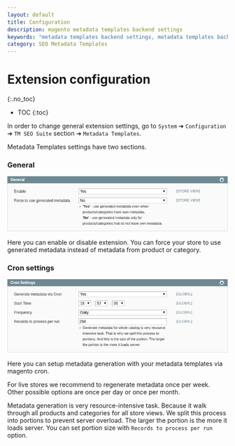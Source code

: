 ```yaml
---
layout: default
title: Configuration
description: magento metadata templates backend settings
keywords: "metadata templates backend settings, metadata templates backend configuration"
category: SEO Metadata Templates
---
```


# Extension configuration
{:.no_toc}

* TOC
{:toc}

In order to change general extension settings, go to `System` ➔ `Configuration`
➔ `TM SEO Suite` section ➔ `Metadata Templates`.

Metadata Templates settings have two sections.

### General

![Metadata templates system config general](/images/m1/extensions/seo-templates/backend/config-general.png)

Here you can enable or disable extension. You can force your store to use
generated metadata instead of metadata from product or category.

### Cron settings

![Metadata templates system config cron](/images/m1/extensions/seo-templates/backend/config-cron.png)

Here you can setup metadata generation with your metadata templates via
magento cron.

For live stores we recommend to regenerate metadata once per week. Other
possible options are once per day or once per month.

Metadata generation is very resource-intensive task. Because it walk through
all products and categories for all store views. We split this process into 
portions to prevent server overload. The larger the portion is the more it 
loads server. You can set portion size with `Records to process per run`
option. 